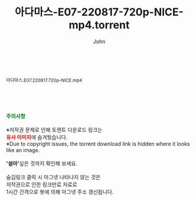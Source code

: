 ﻿---
layout: post
title:  "아다마스-E07-220817-720p-NICE-mp4.torrent"
author: John
categories: [ 드라마 ]
tags: [  ]
image:  
description: "아다마스-E07-220817-720p-NICE-mp4 torrent 정보 공유"
toc: true
toc_sticky: true
---

<br>
<div class="view-img">
<a class="view_image" href="http://torrentmobile61.com/bbs/view_image.php?fn=%2Fdata%2Ffile%2Fdrama%2F3735183265_7DvEh4iC_5c4c7d78519832ad9b862b66a6f50dbf9045b7d6.jpg" target="_blank"><img alt="" class="img-tag" content="http://torrentmobile61.com/data/file/drama/3735183265_7DvEh4iC_5c4c7d78519832ad9b862b66a6f50dbf9045b7d6.jpg" itemprop="image" src="http://torrentmobile61.com/data/file/drama/3735183265_7DvEh4iC_5c4c7d78519832ad9b862b66a6f50dbf9045b7d6.jpg"/></a></div><div class="view-content" itemprop="description">
<p><span style="font-size:12px;">아다마스.E07.220817.720p-NICE.mp4</span> </p> </div>
    
<br><br><br>
<p data-ke-size="size16"><b><span style="color: green;">주의사항</span></b><br /><br />※저작권 문제로 인해 토렌트 다운로드 링크는<br /><b><span style="color: red;">유사 이미지</span></b>에 숨겨뒀습니다.<br />※Due to copyright issues, the torrent download link is hidden where it looks like an image.<br /><br /><b>'설마'</b>싶은 것까지 확인해 보세요.<br /><br />숨김링크 클릭 시 마그넷 나타나지 않는 것은<br />저작권으로 인한 링크만료 자료로<br />1시간 간격으로 봇에 의해 마그넷 주소 갱신됩니다.</p>
